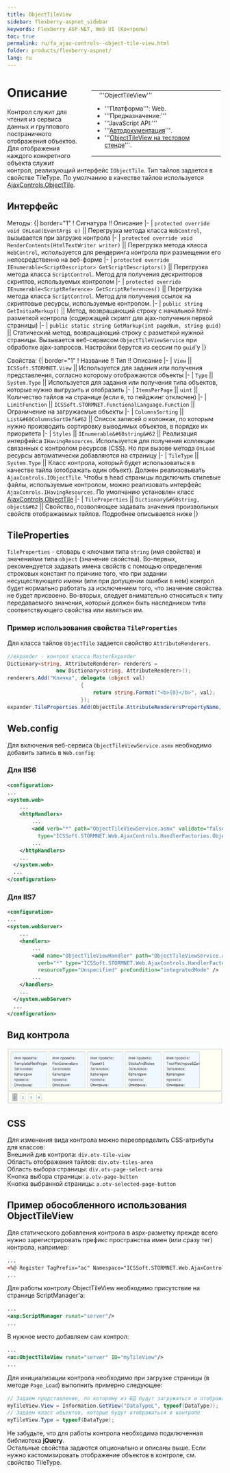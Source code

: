 ```yaml
---
title: ObjectTileView
sidebar: flexberry-aspnet_sidebar
keywords: Flexberry ASP-NET, Web UI (Контролы)
toc: true
permalink: ru/fa_ajax-controls--object-tile-view.html
folder: products/flexberry-aspnet/
lang: ru
---
```


<div style="margin:5px; padding-left:28px; float:right; width:60%; outline:1px solid white;">
<br>
<table border="0" width="100%" bgcolor="#6495ED">
<tbody><tr><td bgcolor="#FFFFFF">
&nbsp;&nbsp;&nbsp;'''ObjectTileView'''

* '''Платформа''': Web.
* '''Предназначение:''' 
* '''JavaScript API:''' 
* '''[Автодокументация](http://storm:20013/class_i_c_s_soft_1_1_s_t_o_r_m_n_e_t_1_1_web_1_1_ajax_controls_1_1_object_tile_view.html)'''.
* '''[ObjectTileView на тестовом стенде](http://ru:6158/forms/Controls/ObjectTileView/)'''.

</td>
</tr></tbody></table></a>
</div>

# Описание

Контрол служит для чтения из сервиса данных и группового постраничного отображения объектов. Для отображения каждого конкретного объекта служит контрол, реализующий интерфейс `IObjectTile`. Тип тайлов задается в свойстве TileType. По умолчанию в качестве тайлов используется [AjaxControls.ObjectTile](ajax-controls--object-tile.html).
## Интерфейс
Методы:
{| border="1"
! Сигнатура !! Описание
|-
| `protected override void OnLoad(EventArgs e)` || Перегрузка метода класса `WebControl`, вызывается при загрузке контрола
|-
| `protected override void RenderContents(HtmlTextWriter writer)` || Перегрузка метода класса `WebControl`, используется для рендеринга контрола при размещении его непосредственно на веб-форме
|-
| `protected override IEnumerable<SсriptDesсriptor> GetSсriptDesсriptors()` || Перегрузка метода класса `SсriptControl`. Метод для получения дескрипторов скриптов, используемых контролом
|-
| `protected override IEnumerable<SсriptReference> GetSсriptReferences()` || Перегрузка метода класса `SсriptControl`. Метод для получения ссылок на скриптовые ресурсы, используемые контролом.
|-
| `public string GetInitiaMarkup()` || Метод, возвращающий строку с начальной html-разметкой контрола (содержащей скрипт для ajax-получения первой страницы)
|-
| `public static string GetMarkup(int pageNum, string guid)` || Статический метод, возвращающий строку с разметкой нужной страницы. Вызывается веб-сервисом `ObjectTileViewService` при обработке ajax-запросов. Настройки берутся из сессии по `guid`'у
|}

Свойства:
{| border="1"
! Название !! Тип !! Описание
|-
| `View` || `ICSSoft.STORMNET.View` || Используется для задания или получения представления, согласно которому отображаются объекты
|-
| `Type` || `System.Type` || Используется для задания или получения типа объектов, которые нужно выгрузить и отобразить
|-
| `ItemsPerPage` || `uint` || Количество тайлов на странице (если `0`, то пейджинг отключен)
|-
| `LimitFunction` || `ICSSoft.STORMNET.FunctionalLanguage.Function` || Ограничение на загружаемые объекты
|-
| `ColumnsSorting` || `List&#60ColumnsSortDef&#62` || Список записей о колонках, по которым нужно производить сортировку выводимых объектов, в порядке их приоритета
|-
| `Styles` || `IEnumerable&#60string&#62` || Реализация интерфейса `IHavingResources`. Используется для получения коллекции связанных с контролом ресурсов (CSS). Но при вызове метода `OnLoad` ресурсы автоматически добавляются на страницу
|-
| `TileType` || `System.Type` || Класс контрола, который будет использоваться в качестве тайла (отображать один объект). Должен реализовывать `AjaxControls.IObjectTile`. Чтобы в head страницы подключить стилевые файлы, используемые контролом, можно реализовать интерфейс `AjaxConrols.IHavingResources`. По умолчанию установлен класс [AjaxControls.ObjectTile](ajax-controls--object-tile.html)
|-
| `TileProperties` || `Dictionary&#60string, object&#62` || Свойство, позволяющее задавать значения произвольных свойств отображаемых тайлов. Подробнее описывается ниже
|}
## TileProperties
`TileProperties` - словарь с ключами типа `string` (имя свойства) и значениями типа `object` (значение свойства). Во-первых, рекомендуется задавать имена свойств с помощью определения строковых констант по причине того, что при задании несуществующего имени (или при допущении ошибки в нем) контрол будет нормально работать за исключением того, что значение свойства не будет присвоено. Во-вторых, следует внимательно относиться к типу передаваемого значения, который должен быть наследником типа соответствующего свойства или являться им.
### Пример использования свойства `TileProperties`
Для класса тайлов `ObjectTile` задается свойство `AttributeRenderers`.<br>
```cs
//expander - контрол класса MasterExpander
Dictionary<string, AttributeRenderer> renderers = 
                new Dictionary<string, AttributeRenderer>();
renderers.Add("Кличка", delegate (object val)
                        {
                            return string.Format("<b>{0}</b>", val);
                        });
expander.TileProperties.Add(ObjectTile.AttributeRenderersPropertyName, renderers);
```

## Web.config
Для включения веб-сервиса `ObjectTileViewService.asmx` необходимо добавить запись в `Web.config`:
### Для IIS6
```xml
<configuration>
...
<system.web>
    ...
    <httpHandlers>
        ...
        <add verb="*" path="ObjectTileViewService.asmx" validate="false" 
          type="ICSSoft.STORMNET.Web.AjaxControls.HandlerFactories.ObjectTileViewHandlerFactory" />
        ...  
    </httpHandlers>
    ...
  </system.web>
  ...
</configuration>
```
### Для IIS7
```xml
<configuration>
...
<system.webServer>
    ...
    <handlers>
        ...
        <add name="ObjectTileViewHandler" path="ObjectTileViewService.asmx" 
          verb="*" type="ICSSoft.STORMNET.Web.AjaxControls.HandlerFactories.ObjectTileViewHandlerFactory" 
          resourceType="Unspecified" preCondition="integratedMode" />
        ...  
    </handlers>
    ...
  </system.webServer>
  ...
</configuration>
```
## Вид контрола
![](/images/pages/img/CaseberryWeb/AjaxControls/ObjectTileView.PNG)
## CSS
Для изменения вида контрола можно переопределить CSS-атрибуты для классов:<br>
Внешний див контрола: `div.otv-tile-view`<br>
Область отображения тайлов: `div.otv-tiles-area`<br>
Область выбора страницы: `div.otv-page-select-area`<br>
Кнопка выбора страницы: `a.otv-page-button`<br>
Кнопка выбранной страницы: `a.otv-selected-page-button`<br>
## Пример обособленного использования ObjectTileView
Для статического добавления контрола в aspx-разметку прежде всего нужно зарегистрировать префикс пространства имен (или сразу тег) контрола, например:
```xml
...
<%@ Register TagPrefix="ac" Namespace="ICSSoft.STORMNET.Web.AjaxControls" Assembly="ICSSoft.STORMNET.Web.AjaxControls" %>
...
```
Для работы контролу ObjectTileView необходимо присутствие на странице ScriptManager'a:
```xml
...
<asp:ScriptManager runat="server"/>
...
```
В нужное место добавляем сам контрол:
```xml
...
<ac:ObjectTileView runat="server" ID="myTileView"/>
...
```
Для инициализации контрола необходимо при загрузке страницы (в методе `Page_Load`) выполнить примерно следующее:
```cs
// Задаем представление, по которому из БД будут загружаться и отображаться объекты
myTileView.View = Information.GetView("DataTypeL", typeof(DataType));
// Задаем класс объектов, которые будут отображаться в контроле
myTileView.Type = typeof(DataType);
```
Не забудьте, что для работы контрола необходима подключенная библиотека <b>jQuery</b>.
<br>
Остальные свойства задаются опционально и описаны выше.
Если нужно кастомизировать отображение объектов в контроле, см. свойство TileType.
<br>
 
 